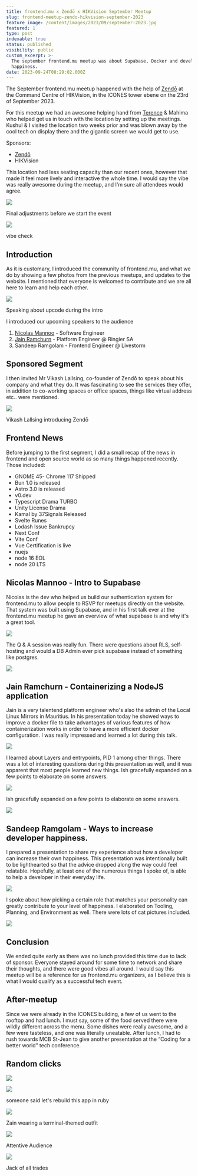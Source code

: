 ```yaml
---
title: frontend.mu x Zendō x HIKVision September Meetup
slug: frontend-meetup-zendo-hikvision-september-2023
feature_image: /content/images/2023/09/september-2023.jpg
featured: 1
type: post
indexable: true
status: published
visibility: public
custom_excerpt: >-
  The september frontend.mu meetup was about Supabase, Docker and developer
  happiness.
date: 2023-09-24T08:29:02.000Z
---
```


The September frontend.mu meetup happened with the help of [Zendō](https://www.facebook.com/ZendoCoWorking/) at the Command Centre of HIKVision, in the ICONES tower ebene on the 23rd of September 2023.

For this meetup we had an awesome helping hand from [Terence](https://www.linkedin.com/in/terence-zama-9984a56a/) & Mahima who helped get us in touch with the location by setting up the meetings. Kushul & I visited the location two weeks prior and was blown away by the cool tech on display there and the gigantic screen we would get to use.

Sponsors:

*   [Zendō](https://www.facebook.com/ZendoCoWorking/)
*   HIKVision

This location had less seating capacity than our recent ones, however that made it feel more lively and interactive the whole time. I would say the vibe was really awesome during the meetup, and I'm sure all attendees would agree.

![](/content/images/2023/09/image-3.png)

Final adjustments before we start the event

![](/content/images/2023/09/image-4.png)

vibe check

## Introduction

As it is customary, I introduced the community of frontend.mu, and what we do by showing a few photos from the previous meetups, and updates to the website. I mentioned that everyone is welcomed to contribute and we are all here to learn and help each other.

![](/content/images/2023/09/image-5.png)

Speaking about upcode during the intro

I introduced our upcoming speakers to the audience

1.  [Nicolas Mannoo](https://www.linkedin.com/in/nicolas-mannoo-516646132/) - Software Engineer
2.  [Jain Ramchurn](https://www.linkedin.com/in/jain-ramchurn/) \- Platform Engineer @ Ringier SA
3.  Sandeep Ramgolam - Frontend Engineer @ Livestorm

## Sponsored Segment

I then invited Mr Vikash Lallsing, co-founder of Zendō to speak about his company and what they do. It was fascinating to see the services they offer, in addition to co-working spaces or office spaces, things like virtual address etc.. were mentioned.

![](/content/images/2023/09/image-6.png)

Vikash Lallsing introducing Zendō

## Frontend News

Before jumping to the first segment, I did a small recap of the news in frontend and open source world as so many things happened recently. Those included:

*   GNOME 45- Chrome 117 Shipped
*   Bun 1.0 is released
*   Astro 3.0 is released
*   v0.dev
*   Typescript Drama TURBO
*   Unity License Drama
*   Kamal by 37Signals Released
*   Svelte Runes
*   Lodash Issue Bankrupcy
*   Next Conf
*   Vite Conf
*   Vue Certification is live
*   nuejs
*   node 16 EOL
*   node 20 LTS

## Nicolas Mannoo - Intro to Supabase

Nicolas is the dev who helped us build our authentication system for frontend.mu to allow people to RSVP for meetups directly on the website. That system was built using Supabase, and in his first talk ever at the frontend.mu meetup he gave an overview of what supabase is and why it's a great tool.

![](/content/images/2023/09/image-7.png)

The Q & A session was really fun. There were questions about RLS, self-hosting and would a DB Admin ever pick supabase instead of something like postgres.

![](/content/images/2023/09/image-8.png)

## Jain Ramchurn - Containerizing a NodeJS application

Jain is a very talentend platform engineer who's also the admin of the Local Linux Mirrors in Mauritius. In his presentation today he showed ways to improve a docker file to take advantages of various features of how containerization works in order to have a more efficient docker configuration. I was really impressed and learned a lot during this talk.

![](/content/images/2023/09/image-9.png)

I learned about Layers and entrypoints, PID 1 among other things. There was a lot of interesting questions during this presentation as well, and it was apparent that most people learned new things. Ish gracefully expanded on a few points to elaborate on some answers.

![](/content/images/2023/09/image-11.png)

Ish gracefully expanded on a few points to elaborate on some answers.

![](/content/images/2023/09/image-10.png)

## Sandeep Ramgolam - Ways to increase developer happiness.

I prepared a presentation to share my experience about how a developer can increase their own happiness. This presentation was intentionally built to be lighthearted so that the advice dropped along the way could feel relatable. Hopefully, at least one of the numerous things I spoke of, is able to help a developer in their everyday life.

![](/content/images/2023/09/image-12.png)

I spoke about how picking a certain role that matches your personality can greatly contribute to your level of happiness. I elaborated on Tooling, Planning, and Environment as well. There were lots of cat pictures included.

![](/content/images/2023/09/image-13.png)

## Conclusion

We ended quite early as there was no lunch provided this time due to lack of sponsor. Everyone stayed around for some time to network and share their thoughts, and there were good vibes all around. I would say this meetup will be a reference for us frontend.mu organizers, as I believe this is what I would qualify as a successful tech event.  

## After-meetup

Since we were already in the ICONES building, a few of us went to the rooftop and had lunch. I must say, some of the food served there were wildly different across the menu. Some dishes were really awesome, and a few were tasteless, and one was literally uneatable. After lunch, I had to rush towards MCB St-Jean to give another presentation at the “Coding for a better world” tech conference.

## Random clicks

![](/content/images/2023/09/image-14.png)

![](/content/images/2023/09/image-15.png)

someone said let's rebuild this app in ruby

![](/content/images/2023/09/image-16.png)

Zain wearing a terminal-themed outfit

![](/content/images/2023/09/image-17.png)

Attentive Audience

![](/content/images/2023/09/image-18.png)

Jack of all trades